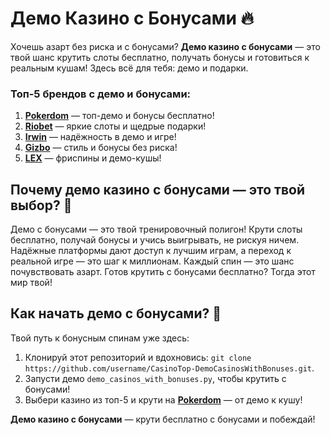 # Демо Казино с Бонусами 🔥  
Хочешь азарт без риска и с бонусами? **Демо казино с бонусами** — это твой шанс крутить слоты бесплатно, получать бонусы и готовиться к реальным кушам! Здесь всё для тебя: демо и подарки.  

### Топ-5 брендов с демо и бонусами:  
1. **[Pokerdom](https://redironline.link/4k77v2yx)** — топ-демо и бонусы бесплатно!  
2. **[Riobet](https://redironline.link/7xBLTPyj)** — яркие слоты и щедрые подарки!  
3. **[Irwin](https://rwn-blcp10.com/c30158260)** — надёжность в демо и игре!  
4. **[Gizbo](https://redironline.link/bprXw4YV)** — стиль и бонусы без риска!  
5. **[LEX](https://redironline.link/zW4hdDFV)** — фриспины и демо-кушы!  

## Почему демо казино с бонусами — это твой выбор? 🎲  
Демо с бонусами — это твой тренировочный полигон! Крути слоты бесплатно, получай бонусы и учись выигрывать, не рискуя ничем. Надёжные платформы дают доступ к лучшим играм, а переход к реальной игре — это шаг к миллионам. Каждый спин — это шанс почувствовать азарт. Готов крутить с бонусами бесплатно? Тогда этот мир твой!  

## Как начать демо с бонусами? 🚀  
Твой путь к бонусным спинам уже здесь:  
1. Клонируй этот репозиторий и вдохновись: `git clone https://github.com/username/CasinoTop-DemoCasinosWithBonuses.git`.  
2. Запусти демо `demo_casinos_with_bonuses.py`, чтобы крутить с бонусами!  
3. Выбери казино из топ-5 и крути на **[Pokerdom](https://redironline.link/4k77v2yx)** — от демо к кушу!  

**Демо казино с бонусами** — крути бесплатно с бонусами и побеждай!
